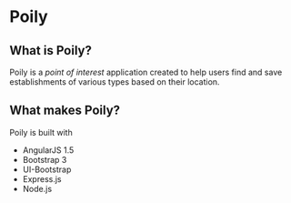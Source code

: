# Poily

## What is Poily?

Poily is a *point of interest* application created to help users
find and save establishments of various types based on their location.

## What makes Poily?

Poily is built with
- AngularJS 1.5
- Bootstrap 3
- UI-Bootstrap
- Express.js
- Node.js
